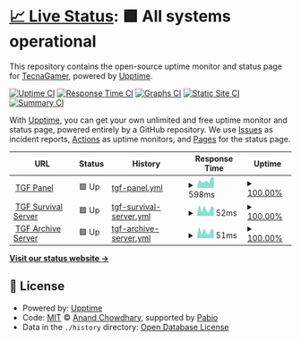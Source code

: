 # [📈 Live Status](https://status.tgforever.net): <!--live status--> **🟩 All systems operational**

This repository contains the open-source uptime monitor and status page for [TecnaGamer](www.TecnaGamer.com), powered by [Upptime](https://github.com/upptime/upptime).

[![Uptime CI](https://github.com/tecnagamer/tgf-status/workflows/Uptime%20CI/badge.svg)](https://github.com/tecnagamer/tgf-status/actions?query=workflow%3A%22Uptime+CI%22)
[![Response Time CI](https://github.com/tecnagamer/tgf-status/workflows/Response%20Time%20CI/badge.svg)](https://github.com/tecnagamer/tgf-status/actions?query=workflow%3A%22Response+Time+CI%22)
[![Graphs CI](https://github.com/tecnagamer/tgf-status/workflows/Graphs%20CI/badge.svg)](https://github.com/tecnagamer/tgf-status/actions?query=workflow%3A%22Graphs+CI%22)
[![Static Site CI](https://github.com/tecnagamer/tgf-status/workflows/Static%20Site%20CI/badge.svg)](https://github.com/tecnagamer/tgf-status/actions?query=workflow%3A%22Static+Site+CI%22)
[![Summary CI](https://github.com/tecnagamer/tgf-status/workflows/Summary%20CI/badge.svg)](https://github.com/tecnagamer/tgf-status/actions?query=workflow%3A%22Summary+CI%22)

With [Upptime](https://upptime.js.org), you can get your own unlimited and free uptime monitor and status page, powered entirely by a GitHub repository. We use [Issues](https://github.com/tecnagamer/tgf-status/issues) as incident reports, [Actions](https://github.com/tecnagamer/tgf-status/actions) as uptime monitors, and [Pages](https://status.tgforever.net) for the status page.

<!--start: status pages-->
<!-- This summary is generated by Upptime (https://github.com/upptime/upptime) -->
<!-- Do not edit this manually, your changes will be overwritten -->
<!-- prettier-ignore -->
| URL | Status | History | Response Time | Uptime |
| --- | ------ | ------- | ------------- | ------ |
| <img alt="" src="https://icons.duckduckgo.com/ip3/panel.tgforever.net.ico" height="13"> [TGF Panel](https://panel.tgforever.net) | 🟩 Up | [tgf-panel.yml](https://github.com/TecnaGamer/tgf-status/commits/HEAD/history/tgf-panel.yml) | <details><summary><img alt="Response time graph" src="./graphs/tgf-panel/response-time-week.png" height="20"> 598ms</summary><br><a href="https://status.tgforever.net/history/tgf-panel"><img alt="Response time 612" src="https://img.shields.io/endpoint?url=https%3A%2F%2Fraw.githubusercontent.com%2FTecnaGamer%2Ftgf-status%2FHEAD%2Fapi%2Ftgf-panel%2Fresponse-time.json"></a><br><a href="https://status.tgforever.net/history/tgf-panel"><img alt="24-hour response time 694" src="https://img.shields.io/endpoint?url=https%3A%2F%2Fraw.githubusercontent.com%2FTecnaGamer%2Ftgf-status%2FHEAD%2Fapi%2Ftgf-panel%2Fresponse-time-day.json"></a><br><a href="https://status.tgforever.net/history/tgf-panel"><img alt="7-day response time 598" src="https://img.shields.io/endpoint?url=https%3A%2F%2Fraw.githubusercontent.com%2FTecnaGamer%2Ftgf-status%2FHEAD%2Fapi%2Ftgf-panel%2Fresponse-time-week.json"></a><br><a href="https://status.tgforever.net/history/tgf-panel"><img alt="30-day response time 612" src="https://img.shields.io/endpoint?url=https%3A%2F%2Fraw.githubusercontent.com%2FTecnaGamer%2Ftgf-status%2FHEAD%2Fapi%2Ftgf-panel%2Fresponse-time-month.json"></a><br><a href="https://status.tgforever.net/history/tgf-panel"><img alt="1-year response time 612" src="https://img.shields.io/endpoint?url=https%3A%2F%2Fraw.githubusercontent.com%2FTecnaGamer%2Ftgf-status%2FHEAD%2Fapi%2Ftgf-panel%2Fresponse-time-year.json"></a></details> | <details><summary><a href="https://status.tgforever.net/history/tgf-panel">100.00%</a></summary><a href="https://status.tgforever.net/history/tgf-panel"><img alt="All-time uptime 99.22%" src="https://img.shields.io/endpoint?url=https%3A%2F%2Fraw.githubusercontent.com%2FTecnaGamer%2Ftgf-status%2FHEAD%2Fapi%2Ftgf-panel%2Fuptime.json"></a><br><a href="https://status.tgforever.net/history/tgf-panel"><img alt="24-hour uptime 100.00%" src="https://img.shields.io/endpoint?url=https%3A%2F%2Fraw.githubusercontent.com%2FTecnaGamer%2Ftgf-status%2FHEAD%2Fapi%2Ftgf-panel%2Fuptime-day.json"></a><br><a href="https://status.tgforever.net/history/tgf-panel"><img alt="7-day uptime 100.00%" src="https://img.shields.io/endpoint?url=https%3A%2F%2Fraw.githubusercontent.com%2FTecnaGamer%2Ftgf-status%2FHEAD%2Fapi%2Ftgf-panel%2Fuptime-week.json"></a><br><a href="https://status.tgforever.net/history/tgf-panel"><img alt="30-day uptime 99.22%" src="https://img.shields.io/endpoint?url=https%3A%2F%2Fraw.githubusercontent.com%2FTecnaGamer%2Ftgf-status%2FHEAD%2Fapi%2Ftgf-panel%2Fuptime-month.json"></a><br><a href="https://status.tgforever.net/history/tgf-panel"><img alt="1-year uptime 99.22%" src="https://img.shields.io/endpoint?url=https%3A%2F%2Fraw.githubusercontent.com%2FTecnaGamer%2Ftgf-status%2FHEAD%2Fapi%2Ftgf-panel%2Fuptime-year.json"></a></details>
| <img alt="" src="https://icons.duckduckgo.com/ip3/null.ico" height="13"> [TGF Survival Server](mc.tgforever.net) | 🟩 Up | [tgf-survival-server.yml](https://github.com/TecnaGamer/tgf-status/commits/HEAD/history/tgf-survival-server.yml) | <details><summary><img alt="Response time graph" src="./graphs/tgf-survival-server/response-time-week.png" height="20"> 52ms</summary><br><a href="https://status.tgforever.net/history/tgf-survival-server"><img alt="Response time 111" src="https://img.shields.io/endpoint?url=https%3A%2F%2Fraw.githubusercontent.com%2FTecnaGamer%2Ftgf-status%2FHEAD%2Fapi%2Ftgf-survival-server%2Fresponse-time.json"></a><br><a href="https://status.tgforever.net/history/tgf-survival-server"><img alt="24-hour response time 46" src="https://img.shields.io/endpoint?url=https%3A%2F%2Fraw.githubusercontent.com%2FTecnaGamer%2Ftgf-status%2FHEAD%2Fapi%2Ftgf-survival-server%2Fresponse-time-day.json"></a><br><a href="https://status.tgforever.net/history/tgf-survival-server"><img alt="7-day response time 52" src="https://img.shields.io/endpoint?url=https%3A%2F%2Fraw.githubusercontent.com%2FTecnaGamer%2Ftgf-status%2FHEAD%2Fapi%2Ftgf-survival-server%2Fresponse-time-week.json"></a><br><a href="https://status.tgforever.net/history/tgf-survival-server"><img alt="30-day response time 111" src="https://img.shields.io/endpoint?url=https%3A%2F%2Fraw.githubusercontent.com%2FTecnaGamer%2Ftgf-status%2FHEAD%2Fapi%2Ftgf-survival-server%2Fresponse-time-month.json"></a><br><a href="https://status.tgforever.net/history/tgf-survival-server"><img alt="1-year response time 111" src="https://img.shields.io/endpoint?url=https%3A%2F%2Fraw.githubusercontent.com%2FTecnaGamer%2Ftgf-status%2FHEAD%2Fapi%2Ftgf-survival-server%2Fresponse-time-year.json"></a></details> | <details><summary><a href="https://status.tgforever.net/history/tgf-survival-server">100.00%</a></summary><a href="https://status.tgforever.net/history/tgf-survival-server"><img alt="All-time uptime 96.85%" src="https://img.shields.io/endpoint?url=https%3A%2F%2Fraw.githubusercontent.com%2FTecnaGamer%2Ftgf-status%2FHEAD%2Fapi%2Ftgf-survival-server%2Fuptime.json"></a><br><a href="https://status.tgforever.net/history/tgf-survival-server"><img alt="24-hour uptime 100.00%" src="https://img.shields.io/endpoint?url=https%3A%2F%2Fraw.githubusercontent.com%2FTecnaGamer%2Ftgf-status%2FHEAD%2Fapi%2Ftgf-survival-server%2Fuptime-day.json"></a><br><a href="https://status.tgforever.net/history/tgf-survival-server"><img alt="7-day uptime 100.00%" src="https://img.shields.io/endpoint?url=https%3A%2F%2Fraw.githubusercontent.com%2FTecnaGamer%2Ftgf-status%2FHEAD%2Fapi%2Ftgf-survival-server%2Fuptime-week.json"></a><br><a href="https://status.tgforever.net/history/tgf-survival-server"><img alt="30-day uptime 96.85%" src="https://img.shields.io/endpoint?url=https%3A%2F%2Fraw.githubusercontent.com%2FTecnaGamer%2Ftgf-status%2FHEAD%2Fapi%2Ftgf-survival-server%2Fuptime-month.json"></a><br><a href="https://status.tgforever.net/history/tgf-survival-server"><img alt="1-year uptime 96.85%" src="https://img.shields.io/endpoint?url=https%3A%2F%2Fraw.githubusercontent.com%2FTecnaGamer%2Ftgf-status%2FHEAD%2Fapi%2Ftgf-survival-server%2Fuptime-year.json"></a></details>
| <img alt="" src="https://icons.duckduckgo.com/ip3/null.ico" height="13"> [TGF Archive Server](archive.tgforever.net) | 🟩 Up | [tgf-archive-server.yml](https://github.com/TecnaGamer/tgf-status/commits/HEAD/history/tgf-archive-server.yml) | <details><summary><img alt="Response time graph" src="./graphs/tgf-archive-server/response-time-week.png" height="20"> 51ms</summary><br><a href="https://status.tgforever.net/history/tgf-archive-server"><img alt="Response time 46" src="https://img.shields.io/endpoint?url=https%3A%2F%2Fraw.githubusercontent.com%2FTecnaGamer%2Ftgf-status%2FHEAD%2Fapi%2Ftgf-archive-server%2Fresponse-time.json"></a><br><a href="https://status.tgforever.net/history/tgf-archive-server"><img alt="24-hour response time 44" src="https://img.shields.io/endpoint?url=https%3A%2F%2Fraw.githubusercontent.com%2FTecnaGamer%2Ftgf-status%2FHEAD%2Fapi%2Ftgf-archive-server%2Fresponse-time-day.json"></a><br><a href="https://status.tgforever.net/history/tgf-archive-server"><img alt="7-day response time 51" src="https://img.shields.io/endpoint?url=https%3A%2F%2Fraw.githubusercontent.com%2FTecnaGamer%2Ftgf-status%2FHEAD%2Fapi%2Ftgf-archive-server%2Fresponse-time-week.json"></a><br><a href="https://status.tgforever.net/history/tgf-archive-server"><img alt="30-day response time 46" src="https://img.shields.io/endpoint?url=https%3A%2F%2Fraw.githubusercontent.com%2FTecnaGamer%2Ftgf-status%2FHEAD%2Fapi%2Ftgf-archive-server%2Fresponse-time-month.json"></a><br><a href="https://status.tgforever.net/history/tgf-archive-server"><img alt="1-year response time 46" src="https://img.shields.io/endpoint?url=https%3A%2F%2Fraw.githubusercontent.com%2FTecnaGamer%2Ftgf-status%2FHEAD%2Fapi%2Ftgf-archive-server%2Fresponse-time-year.json"></a></details> | <details><summary><a href="https://status.tgforever.net/history/tgf-archive-server">100.00%</a></summary><a href="https://status.tgforever.net/history/tgf-archive-server"><img alt="All-time uptime 99.40%" src="https://img.shields.io/endpoint?url=https%3A%2F%2Fraw.githubusercontent.com%2FTecnaGamer%2Ftgf-status%2FHEAD%2Fapi%2Ftgf-archive-server%2Fuptime.json"></a><br><a href="https://status.tgforever.net/history/tgf-archive-server"><img alt="24-hour uptime 100.00%" src="https://img.shields.io/endpoint?url=https%3A%2F%2Fraw.githubusercontent.com%2FTecnaGamer%2Ftgf-status%2FHEAD%2Fapi%2Ftgf-archive-server%2Fuptime-day.json"></a><br><a href="https://status.tgforever.net/history/tgf-archive-server"><img alt="7-day uptime 100.00%" src="https://img.shields.io/endpoint?url=https%3A%2F%2Fraw.githubusercontent.com%2FTecnaGamer%2Ftgf-status%2FHEAD%2Fapi%2Ftgf-archive-server%2Fuptime-week.json"></a><br><a href="https://status.tgforever.net/history/tgf-archive-server"><img alt="30-day uptime 99.40%" src="https://img.shields.io/endpoint?url=https%3A%2F%2Fraw.githubusercontent.com%2FTecnaGamer%2Ftgf-status%2FHEAD%2Fapi%2Ftgf-archive-server%2Fuptime-month.json"></a><br><a href="https://status.tgforever.net/history/tgf-archive-server"><img alt="1-year uptime 99.40%" src="https://img.shields.io/endpoint?url=https%3A%2F%2Fraw.githubusercontent.com%2FTecnaGamer%2Ftgf-status%2FHEAD%2Fapi%2Ftgf-archive-server%2Fuptime-year.json"></a></details>

<!--end: status pages-->

[**Visit our status website →**](https://status.tgforever.net)

## 📄 License

- Powered by: [Upptime](https://github.com/upptime/upptime)
- Code: [MIT](./LICENSE) © [Anand Chowdhary](https://anandchowdhary.com), supported by [Pabio](https://pabio.com)
- Data in the `./history` directory: [Open Database License](https://opendatacommons.org/licenses/odbl/1-0/)
